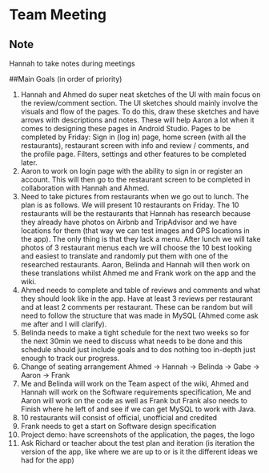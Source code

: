 # Team Meeting

## Note

Hannah to take notes during meetings

##Main Goals (in order of priority)

1. Hannah and Ahmed do super neat sketches of the UI with main focus on the review/comment section. The UI sketches should mainly involve the visuals and flow of the pages. To do this, draw these sketches and have arrows with descriptions and notes. These will help Aaron a lot when it comes to designing these pages in Android Studio. Pages to be completed by Friday: Sign in (log in) page, home screen (with all the restaurants), restaurant screen with info and review / comments, and the profile page. Filters, settings and other features to be completed later.
2. Aaron to work on login page with the ability to sign in or register an account. This will then go to the restaurant screen to be completed in collaboration with Hannah and Ahmed.
3. Need to take pictures from restaurants when we go out to lunch. The plan is as follows. We will present 10 restaurants on Friday. The 10 restaurants will be the restaurants that Hannah has research because they already have photos on Airbnb and TripAdvisor and we have locations for them (that way we can test images and GPS locations in the app). The only thing is that they lack a menu. After lunch we will take photos of 3 restaurant menus each we will choose the 10 best looking and easiest to translate and randomly put them with one of the researched restaurants. Aaron, Belinda and Hannah will then work on these translations whilst Ahmed me and Frank work on the app and the wiki.
4. Ahmed needs to complete and table of reviews and comments and what they should look like in the app. Have at least 3 reviews per restaurant and at least 2 comments per restaurant. These can be random but will need to follow the structure that was made in MySQL (Ahmed come ask me after and I will clarify).
5. Belinda needs to make a tight schedule for the next two weeks so for the next 30min we need to discuss what needs to be done and this schedule should just include goals and to dos nothing too in-depth just enough to track our progress.
6. Change of seating arrangement Ahmed -> Hannah -> Belinda -> Gabe -> Aaron -> Frank
7. Me and Belinda will work on the Team aspect of the wiki, Ahmed and Hannah will work on the Software requirements specification, Me and Aaron will work on the code as well as Frank but Frank also needs to Finish where he left of and see if we can get MySQL to work with Java.
8. 10 restaurants will consist of official, unofficial and credited
9. Frank needs to get a start on Software design specification
10. Project demo: have screenshots of the application, the pages, the logo
11. Ask Richard or teacher about the test plan and iteration (is iteration the version of the app, like where we are up to or is it the different ideas we had for the app)